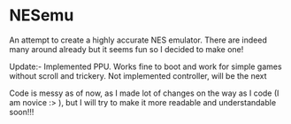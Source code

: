 # NESemu
An attempt to create a highly accurate NES emulator. There are indeed many around already but it seems fun so I decided to make one! 

Update:- Implemented PPU. Works fine to boot and work for simple games without scroll and trickery. Not implemented controller, will be the next

Code is messy as of now, as I made lot of changes on the way as I code (I am novice :> ), but I will try to make it more readable and understandable soon!!!
